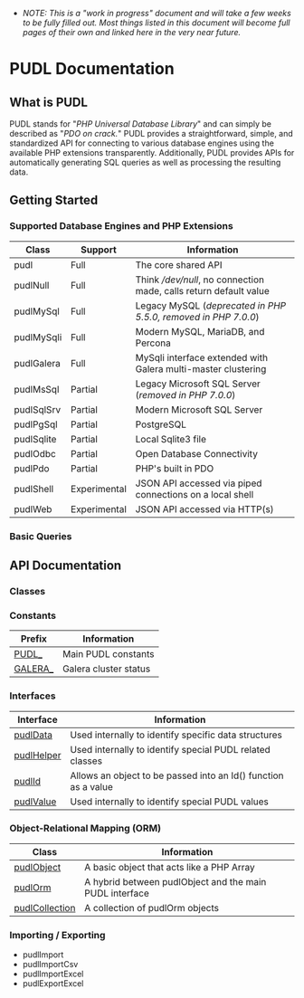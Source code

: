 * _NOTE: This is a "work in progress" document and will take a few weeks to be fully filled out. Most things listed in this document will become full pages of their own and linked here in the very near future._

# PUDL Documentation

## What is PUDL
PUDL stands for "_PHP Universal Database Library_" and can simply be described as "_PDO on crack._" PUDL provides a straightforward, simple, and standardized API for connecting to various database engines using the available PHP extensions transparently. Additionally, PUDL provides APIs for automatically generating SQL queries as well as processing the resulting data.

## Getting Started

### Supported Database Engines and PHP Extensions
Class		| Support		| Information
------------|---------------|------------
pudl		| Full			| The core shared API
pudlNull	| Full			| Think _/dev/null_, no connection made, calls return default value
pudlMySql	| Full			| Legacy MySQL (_deprecated in PHP 5.5.0, removed in PHP 7.0.0_)
pudlMySqli	| Full			| Modern MySQL, MariaDB, and Percona
pudlGalera	| Full			| MySqli interface extended with Galera multi-master clustering
pudlMsSql	| Partial		| Legacy Microsoft SQL Server (_removed in PHP 7.0.0_)
pudlSqlSrv	| Partial		| Modern Microsoft SQL Server
pudlPgSql	| Partial		| PostgreSQL
pudlSqlite	| Partial		| Local Sqlite3 file
pudlOdbc	| Partial		| Open Database Connectivity
pudlPdo		| Partial		| PHP's built in PDO
pudlShell	| Experimental	| JSON API accessed via piped connections on a local shell
pudlWeb		| Experimental	| JSON API accessed via HTTP(s)

### Basic Queries



## API Documentation
### Classes


### Constants
Prefix								| Information
------------------------------------|------------
[PUDL_](constants/pudl.md)			| Main PUDL constants
[GALERA_](constants/galera.md)		| Galera cluster status


### Interfaces
Interface							| Information
------------------------------------|------------
[pudlData](pudlData)				| Used internally to identify specific data structures
[pudlHelper](pudlHelper)			| Used internally to identify special PUDL related classes
[pudlId](pudlId)					| Allows an object to be passed into an Id() function as a value
[pudlValue](pudlValue)				| Used internally to identify special PUDL values


### Object-Relational Mapping (ORM)
Class								| Information
------------------------------------|------------
[pudlObject](pudlObject)			| A basic object that acts like a PHP Array
[pudlOrm](pudlOrm)					| A hybrid between pudlObject and the main PUDL interface
[pudlCollection](pudlCollection)	| A collection of pudlOrm objects


### Importing / Exporting
* pudlImport
* pudlImportCsv
* pudlImportExcel
* pudlExportExcel
